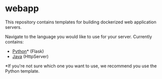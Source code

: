 # webapp
This repository contains templates for building dockerized web application servers.

Navigate to the language you would like to use for your server. Currently contains:
- [Python](/python)* (Flask)
- [Java](/java) (HttpServer)

*If you're not sure which one you want to use, we recommend you use the Python template.
